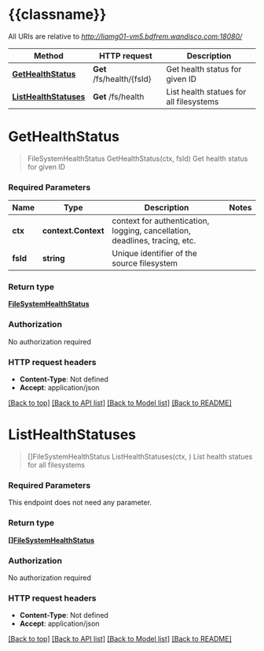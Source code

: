 # {{classname}}

All URIs are relative to *http://liamg01-vm5.bdfrem.wandisco.com:18080/*

Method | HTTP request | Description
------------- | ------------- | -------------
[**GetHealthStatus**](FilesSystemHealthControllerApi.md#GetHealthStatus) | **Get** /fs/health/{fsId} | Get health status for given ID
[**ListHealthStatuses**](FilesSystemHealthControllerApi.md#ListHealthStatuses) | **Get** /fs/health | List health statues for all filesystems

# **GetHealthStatus**
> FileSystemHealthStatus GetHealthStatus(ctx, fsId)
Get health status for given ID

### Required Parameters

Name | Type | Description  | Notes
------------- | ------------- | ------------- | -------------
 **ctx** | **context.Context** | context for authentication, logging, cancellation, deadlines, tracing, etc.
  **fsId** | **string**| Unique identifier of the source filesystem | 

### Return type

[**FileSystemHealthStatus**](FileSystemHealthStatus.md)

### Authorization

No authorization required

### HTTP request headers

 - **Content-Type**: Not defined
 - **Accept**: application/json

[[Back to top]](#) [[Back to API list]](../README.md#documentation-for-api-endpoints) [[Back to Model list]](../README.md#documentation-for-models) [[Back to README]](../README.md)

# **ListHealthStatuses**
> []FileSystemHealthStatus ListHealthStatuses(ctx, )
List health statues for all filesystems

### Required Parameters
This endpoint does not need any parameter.

### Return type

[**[]FileSystemHealthStatus**](FileSystemHealthStatus.md)

### Authorization

No authorization required

### HTTP request headers

 - **Content-Type**: Not defined
 - **Accept**: application/json

[[Back to top]](#) [[Back to API list]](../README.md#documentation-for-api-endpoints) [[Back to Model list]](../README.md#documentation-for-models) [[Back to README]](../README.md)

